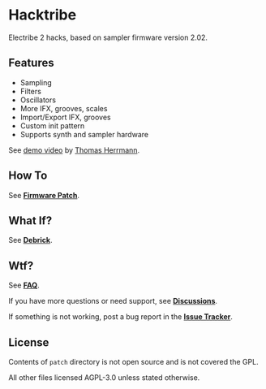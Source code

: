 # Hacktribe
Electribe 2 hacks, based on sampler firmware version 2.02.

## Features
- Sampling
- Filters
- Oscillators
- More IFX, grooves, scales
- Import/Export IFX, grooves
- Custom init pattern
- Supports synth and sampler hardware

See [demo video](https://www.youtube.com/watch?v=n0wXUqgfa9Q) by [Thomas Herrmann](https://github.com/BKLronin).

## How To
See **[Firmware Patch](../../wiki/how-to#firmware-patch)**.

## What If?
See **[Debrick](../../wiki/debrick)**.

## Wtf?
See **[FAQ](../../wiki/faq)**.

If you have more questions or need support, see **[Discussions](../../discussions)**.

If something is not working, post a bug report in the **[Issue Tracker](../../issues)**.

## License
Contents of `patch` directory is not open source and is not covered the GPL.

All other files licensed AGPL-3.0 unless stated otherwise.
